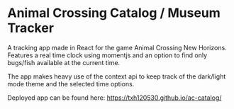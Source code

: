 # Animal Crossing Catalog / Museum Tracker

A tracking app made in React for the game Animal Crossing New Horizons.
Features a real time clock using momentjs and an option to find only bugs/fish available at the current time.

The app makes heavy use of the context api to keep track of the dark/light mode theme and the selected time options.

Deployed app can be found here: https://txh120530.github.io/ac-catalog/
